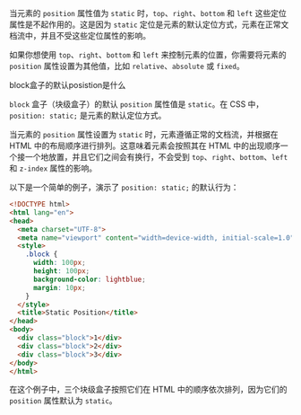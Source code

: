 
当元素的 `position` 属性值为 `static` 时，`top`、`right`、`bottom` 和 `left` 这些定位属性是不起作用的。这是因为 `static` 定位是元素的默认定位方式，元素在正常文档流中，并且不受这些定位属性的影响。

如果你想使用 `top`、`right`、`bottom` 和 `left` 来控制元素的位置，你需要将元素的 `position` 属性设置为其他值，比如 `relative`、`absolute` 或 `fixed`。


block盒子的默认posistion是什么

`block` 盒子（块级盒子）的默认 `position` 属性值是 `static`。在 CSS 中，`position: static;` 是元素的默认定位方式。

当元素的 `position` 属性设置为 `static` 时，元素遵循正常的文档流，并根据在 HTML 中的布局顺序进行排列。这意味着元素会按照其在 HTML 中的出现顺序一个接一个地放置，并且它们之间会有换行，不会受到 `top`、`right`、`bottom`、`left` 和 `z-index` 属性的影响。

以下是一个简单的例子，演示了 `position: static;` 的默认行为：

```html
<!DOCTYPE html>
<html lang="en">
<head>
  <meta charset="UTF-8">
  <meta name="viewport" content="width=device-width, initial-scale=1.0">
  <style>
    .block {
      width: 100px;
      height: 100px;
      background-color: lightblue;
      margin: 10px;
    }
  </style>
  <title>Static Position</title>
</head>
<body>
  <div class="block">1</div>
  <div class="block">2</div>
  <div class="block">3</div>
</body>
</html>
```

在这个例子中，三个块级盒子按照它们在 HTML 中的顺序依次排列，因为它们的 `position` 属性默认为 `static`。